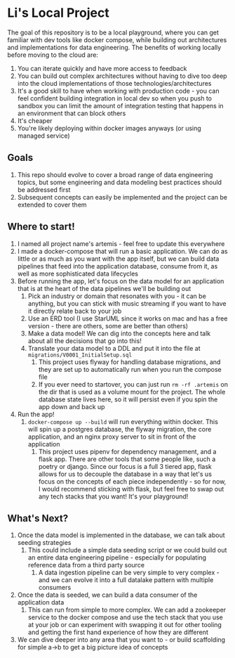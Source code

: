# Li's Local Project

The goal of this repository is to be a local playground, where you can get familiar with dev tools like docker compose,
while building out architectures and implementations for data engineering. The benefits of working locally before moving
to the cloud are:
1. You can iterate quickly and have more access to feedback
2. You can build out complex architectures without having to dive too deep into the cloud implementations of those technologies/architectures
3. It's a good skill to have when working with production code - you can feel confident building integration in local dev so when you push to sandbox you can limit the amount of integration testing that happens in an environment that can block others
4. It's cheaper
5. You're likely deploying within docker images anyways (or using managed service)

## Goals
1. This repo should evolve to cover a broad range of data engineering topics, but some engineering and data modeling best practices should be addressed first
2. Subsequent concepts can easily be implemented and the project can be extended to cover them

## Where to start!
1. I named all project name's artemis - feel free to update this everywhere
2. I made a docker-compose that will run a basic application. We can do as little or as much as you want with the app itself, but we can build data pipelines that feed into the application database, consume from it, as well as more sophisticated data lifecycles
3. Before running the app, let's focus on the data model for an application that is at the heart of the data pipelines we'll be building out
   1. Pick an industry or domain that resonates with you - it can be anything, but you can stick with music streaming if you want to have it directly relate back to your job
   2. Use an ERD tool (I use StarUML since it works on mac and has a free version - there are others, some are better than others)
   3. Make a data model! We can dig into the concepts here and talk about all the decisions that go into this!
   4. Translate your data model to a DDL and put it into the file at `migrations/V0001_InitialSetup.sql`
      1. This project uses flyway for handling database migrations, and they are set up to automatically run when you run the compose file
      2. If you ever need to startover, you can just run `rm -rf .artemis` on the dir that is used as a volume mount for the project. The whole database state lives here, so it will persist even if you spin the app down and back up
4. Run the app!
   1. `docker-compose up --build` will run everything within docker. This will spin up a postgres database, the flyway migration, the core application, and an nginx proxy server to sit in front of the application
      1. This project uses pipenv for dependency management, and a flask app. There are other tools that some people like, such a poetry or django. Since our focus is a full 3 tiered app, flask allows for us to decouple the database in a way that let's us focus on the concepts of each piece independently - so for now, I would recommend sticking with flask, but feel free to swap out any tech stacks that you want! It's your playground!

## What's Next?
1. Once the data model is implemented in the database, we can talk about seeding strategies
   1. This could include a simple data seeding script or we could build out an entire data engineering pipeline - especially for populating reference data from a third party source
      1. A data ingestion pipeline can be very simple to very complex - and we can evolve it into a full datalake pattern with multiple consumers
2. Once the data is seeded, we can build a data consumer of the application data
   1. This can run from simple to more complex. We can add a zookeeper service to the docker compose and use the tech stack that you use at your job or can experiment with swapping it out for other tooling and getting the first hand experience of how they are different
3. We can dive deeper into any area that you want to - or build scaffolding for simple a->b to get a big picture idea of concepts


